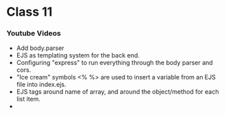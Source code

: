 # Class 11
### Youtube Videos
- Add body.parser
- EJS as templating system for the back end.
- Configuring "express" to run everything through the body parser and cors.
- "Ice cream" symbols <% %> are used to insert a variable from an EJS file into index.ejs.
- EJS tags around name of array, and around the object/method for each list item.
- 